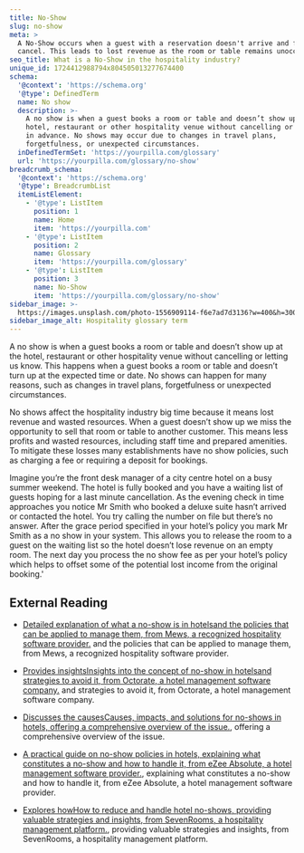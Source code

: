 ```yaml
---
title: No-Show
slug: no-show
meta: >
  A No-Show occurs when a guest with a reservation doesn't arrive and fails to
  cancel. This leads to lost revenue as the room or table remains unoccupied.
seo_title: What is a No-Show in the hospitality industry?
unique_id: 1724412988794x804505013277674400
schema:
  '@context': 'https://schema.org'
  '@type': DefinedTerm
  name: No show
  description: >-
    A no show is when a guest books a room or table and doesn’t show up at the
    hotel, restaurant or other hospitality venue without cancelling or notifying
    in advance. No shows may occur due to changes in travel plans,
    forgetfulness, or unexpected circumstances.
  inDefinedTermSet: 'https://yourpilla.com/glossary'
  url: 'https://yourpilla.com/glossary/no-show'
breadcrumb_schema:
  '@context': 'https://schema.org'
  '@type': BreadcrumbList
  itemListElement:
    - '@type': ListItem
      position: 1
      name: Home
      item: 'https://yourpilla.com'
    - '@type': ListItem
      position: 2
      name: Glossary
      item: 'https://yourpilla.com/glossary'
    - '@type': ListItem
      position: 3
      name: No-Show
      item: 'https://yourpilla.com/glossary/no-show'
sidebar_image: >-
  https://images.unsplash.com/photo-1556909114-f6e7ad7d3136?w=400&h=300&fit=crop&auto=format
sidebar_image_alt: Hospitality glossary term
---
```


A no show is when a guest books a room or table and doesn’t show up at the hotel, restaurant or other hospitality venue without cancelling or letting us know. This happens when a guest books a room or table and doesn’t turn up at the expected time or date. No shows can happen for many reasons, such as changes in travel plans, forgetfulness or unexpected circumstances.

No shows affect the hospitality industry big time because it means lost revenue and wasted resources. When a guest doesn’t show up we miss the opportunity to sell that room or table to another customer. This means less profits and wasted resources, including staff time and prepared amenities. To mitigate these losses many establishments have no show policies, such as charging a fee or requiring a deposit for bookings.

Imagine you’re the front desk manager of a city centre hotel on a busy summer weekend. The hotel is fully booked and you have a waiting list of guests hoping for a last minute cancellation. As the evening check in time approaches you notice Mr Smith who booked a deluxe suite hasn’t arrived or contacted the hotel. You try calling the number on file but there’s no answer. After the grace period specified in your hotel’s policy you mark Mr Smith as a no show in your system. This allows you to release the room to a guest on the waiting list so the hotel doesn’t lose revenue on an empty room. The next day you process the no show fee as per your hotel’s policy which helps to offset some of the potential lost income from the original booking.'

## External Reading

*   [Detailed explanation of what a no-show is in hotelsand the policies that can be applied to manage them, from Mews, a recognized hospitality software provider.](https://www.mews.com/en/blog/no-show-hotels) and the policies that can be applied to manage them, from Mews, a recognized hospitality software provider.
    
*   [Provides insightsInsights into the concept of no-show in hotelsand strategies to avoid it, from Octorate, a hotel management software company.](https://octorate.com/en/no-show-hotel/) and strategies to avoid it, from Octorate, a hotel management software company.
    
*   [Discusses the causesCauses, impacts, and solutions for no-shows in hotels, offering a comprehensive overview of the issue.](https://botshot.ai/resources/blog/no-show-in-hotel), offering a comprehensive overview of the issue.
    
*   [A practical guide on no-show policies in hotels, explaining what constitutes a no-show and how to handle it, from eZee Absolute, a hotel management software provider.](https://www.ezeeabsolute.com/blog/what-is-no-show-in-hotels-and-which-policies-to-apply/), explaining what constitutes a no-show and how to handle it, from eZee Absolute, a hotel management software provider.
    
*   [Explores howHow to reduce and handle hotel no-shows, providing valuable strategies and insights, from SevenRooms, a hospitality management platform.](https://sevenrooms.com/blog/reduce-handle-hotel-no-shows/), providing valuable strategies and insights, from SevenRooms, a hospitality management platform.
